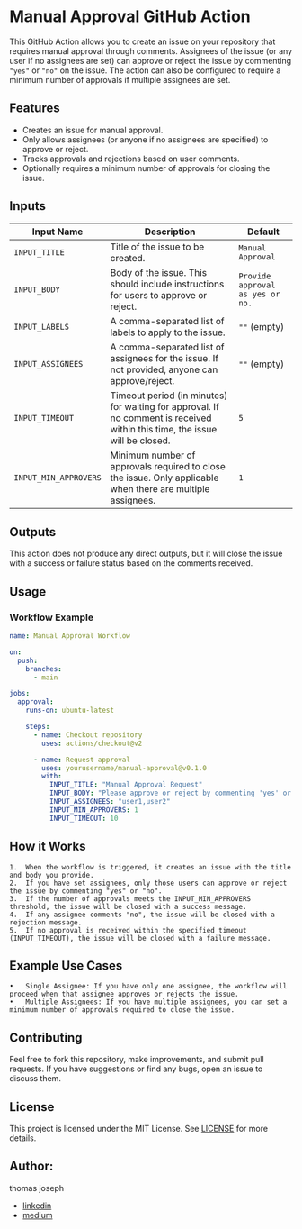 # Manual Approval GitHub Action

This GitHub Action allows you to create an issue on your repository that requires manual approval through comments. Assignees of the issue (or any user if no assignees are set) can approve or reject the issue by commenting `"yes"` or `"no"` on the issue.
The action can also be configured to require a minimum number of approvals if multiple assignees are set.

## Features
- Creates an issue for manual approval.
- Only allows assignees (or anyone if no assignees are specified) to approve or reject.
- Tracks approvals and rejections based on user comments.
- Optionally requires a minimum number of approvals for closing the issue.

## Inputs

| Input Name          | Description                                                              | Default               |
| ------------------- | ------------------------------------------------------------------------ | --------------------- |
| `INPUT_TITLE`        | Title of the issue to be created.                                        | `Manual Approval`     |
| `INPUT_BODY`         | Body of the issue. This should include instructions for users to approve or reject. | `Provide approval as yes or no.` |
| `INPUT_LABELS`       | A comma-separated list of labels to apply to the issue.                  | `""` (empty)          |
| `INPUT_ASSIGNEES`    | A comma-separated list of assignees for the issue. If not provided, anyone can approve/reject. | `""` (empty)          |
| `INPUT_TIMEOUT`      | Timeout period (in minutes) for waiting for approval. If no comment is received within this time, the issue will be closed. | `5`                   |
| `INPUT_MIN_APPROVERS`| Minimum number of approvals required to close the issue. Only applicable when there are multiple assignees. | `1`                   |

## Outputs

This action does not produce any direct outputs, but it will close the issue with a success or failure status based on the comments received.

## Usage

### Workflow Example

```yaml
name: Manual Approval Workflow

on:
  push:
    branches:
      - main

jobs:
  approval:
    runs-on: ubuntu-latest

    steps:
      - name: Checkout repository
        uses: actions/checkout@v2

      - name: Request approval
        uses: yourusername/manual-approval@v0.1.0
        with:
          INPUT_TITLE: "Manual Approval Request"
          INPUT_BODY: "Please approve or reject by commenting 'yes' or 'no'."
          INPUT_ASSIGNEES: "user1,user2"
          INPUT_MIN_APPROVERS: 1
          INPUT_TIMEOUT: 10

```

## How it Works

	1.	When the workflow is triggered, it creates an issue with the title and body you provide.
	2.	If you have set assignees, only those users can approve or reject the issue by commenting "yes" or "no".
	3.	If the number of approvals meets the INPUT_MIN_APPROVERS threshold, the issue will be closed with a success message.
	4.	If any assignee comments "no", the issue will be closed with a rejection message.
	5.	If no approval is received within the specified timeout (INPUT_TIMEOUT), the issue will be closed with a failure message.

## Example Use Cases

	•	Single Assignee: If you have only one assignee, the workflow will proceed when that assignee approves or rejects the issue.
	•	Multiple Assignees: If you have multiple assignees, you can set a minimum number of approvals required to close the issue.

## Contributing

Feel free to fork this repository, make improvements, and submit pull requests. If you have suggestions or find any bugs, open an issue to discuss them.

## License

This project is licensed under the MIT License. See [LICENSE](LICENSE) for more details.


## Author:  
thomas joseph
- [linkedin](https://www.linkedin.com/in/thomas-joseph-88792b132/)
- [medium](https://medium.com/@thomasvjoseph)
